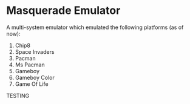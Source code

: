 # Masquerade Emulator

A multi-system emulator which emulated the following platforms (as of now):
1) Chip8
2) Space Invaders
3) Pacman
4) Ms Pacman
5) Gameboy
6) Gameboy Color
7) Game Of Life


TESTING